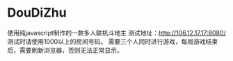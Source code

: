 # DouDiZhu
使用纯javascript制作的一款多人联机斗地主
测试地址：http://106.12.17.17:8080/ 测试时请使用1000以上的房间号码。
需要三个人同时进行游戏，每局游戏结束后，需要刷新浏览器，否则无法正常显示。
